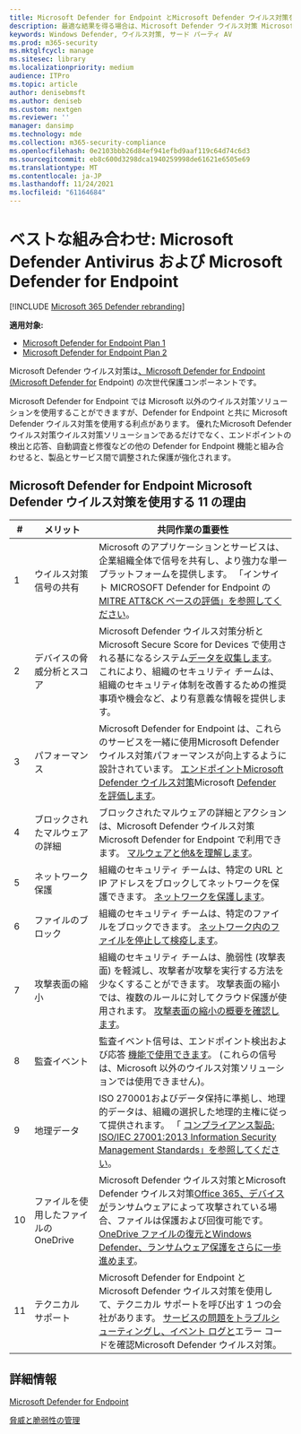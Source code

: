 ```yaml
---
title: Microsoft Defender for Endpoint とMicrosoft Defender ウイルス対策を使用する理由
description: 最適な結果を得る場合は、Microsoft Defender ウイルス対策 Microsoft 製品と組み合わせて使用します。
keywords: Windows Defender, ウイルス対策, サード パーティ AV
ms.prod: m365-security
ms.mktglfcycl: manage
ms.sitesec: library
ms.localizationpriority: medium
audience: ITPro
ms.topic: article
author: denisebmsft
ms.author: deniseb
ms.custom: nextgen
ms.reviewer: ''
manager: dansimp
ms.technology: mde
ms.collection: m365-security-compliance
ms.openlocfilehash: 0e2103bbb26d84ef941efbd9aaf119c64d74c6d3
ms.sourcegitcommit: eb8c600d3298dca1940259998de61621e6505e69
ms.translationtype: MT
ms.contentlocale: ja-JP
ms.lasthandoff: 11/24/2021
ms.locfileid: "61164684"
---
```

# <a name="better-together-microsoft-defender-antivirus-and-microsoft-defender-for-endpoint"></a>ベストな組み合わせ: Microsoft Defender Antivirus および Microsoft Defender for Endpoint

[!INCLUDE [Microsoft 365 Defender rebranding](../../includes/microsoft-defender.md)]


**適用対象:**

- [Microsoft Defender for Endpoint Plan 1](https://go.microsoft.com/fwlink/p/?linkid=2154037)
- [Microsoft Defender for Endpoint Plan 2](https://go.microsoft.com/fwlink/p/?linkid=2154037)

Microsoft Defender ウイルス対策は[、Microsoft Defender for Endpoint (Microsoft Defender for](/microsoft-365/security/defender-endpoint/microsoft-defender-endpoint) Endpoint) の次世代保護コンポーネントです。

Microsoft Defender for Endpoint では Microsoft 以外のウイルス対策ソリューションを使用することができますが、Defender for Endpoint と共に Microsoft Defender ウイルス対策を使用する利点があります。 優れたMicrosoft Defender ウイルス対策ウイルス対策ソリューションであるだけでなく、エンドポイントの検出と応答、自動調査と修復などの他の Defender for [](/microsoft-365/security/defender-endpoint/overview-endpoint-detection-response) Endpoint 機能と組[](/microsoft-365/security/defender-endpoint/automated-investigations)み合わせると、製品とサービス間で調整された保護が強化されます。

## <a name="11-reasons-to-use-microsoft-defender-antivirus-together-with-microsoft-defender-for-endpoint"></a>Microsoft Defender for Endpoint Microsoft Defender ウイルス対策を使用する 11 の理由

|#|メリット|共同作業の重要性|
|--|--|--|
|1|ウイルス対策信号の共有|Microsoft のアプリケーションとサービスは、企業組織全体で信号を共有し、より強力な単一プラットフォームを提供します。 「インサイト MICROSOFT Defender for Endpoint の[MITRE ATT&CK ベースの評価」を参照してください](https://www.microsoft.com/security/blog/2018/12/03/insights-from-the-mitre-attack-based-evaluation-of-windows-defender-atp/)。|
|2|デバイスの脅威分析とスコア|Microsoft Defender ウイルス対策分析と Microsoft Secure Score for [](/microsoft-365/security/defender-endpoint/threat-analytics) Devices で使用される基になるシステム[データを収集します](/microsoft-365/security/defender-endpoint/tvm-microsoft-secure-score-devices)。 これにより、組織のセキュリティ チームは、組織のセキュリティ体制を改善するための推奨事項や機会など、より有意義な情報を提供します。|
|3|パフォーマンス|Microsoft Defender for Endpoint は、これらのサービスを一緒に使用Microsoft Defender ウイルス対策パフォーマンスが向上するように設計されています。 [エンドポイントMicrosoft Defender ウイルス対策](evaluate-microsoft-defender-antivirus.md)Microsoft [Defender を評価します](/microsoft-365/security/defender-endpoint/evaluate-mde)。|
|4|ブロックされたマルウェアの詳細|ブロックされたマルウェアの詳細とアクションは、Microsoft Defender ウイルス対策 Microsoft Defender for Endpoint で利用できます。 [マルウェアと他&を理解します](/windows/security/threat-protection/intelligence/understanding-malware)。|
|5|ネットワーク保護|組織のセキュリティ チームは、特定の URL と IP アドレスをブロックしてネットワークを保護できます。 [ネットワークを保護します](/microsoft-365/security/defender-endpoint/network-protection)。|
|6 |ファイルのブロック|組織のセキュリティ チームは、特定のファイルをブロックできます。 [ネットワーク内のファイルを停止して検疫します](/microsoft-365/security/defender-endpoint/respond-file-alerts#stop-and-quarantine-files-in-your-network)。|
|7 |攻撃表面の縮小|組織のセキュリティ チームは、脆弱性 (攻撃表面) を軽減し、攻撃者が攻撃を実行する方法を少なくすることができます。 攻撃表面の縮小では、複数のルールに対してクラウド保護が使用されます。 [攻撃表面の縮小の概要を確認します](/microsoft-365/security/defender-endpoint/overview-attack-surface-reduction)。|
|8 |監査イベント|監査イベント信号は、エンドポイント検出および応答 [機能で使用できます](/microsoft-365/security/defender-endpoint/overview-endpoint-detection-response)。 (これらの信号は、Microsoft 以外のウイルス対策ソリューションでは使用できません)。|
|9 |地理データ|ISO 270001およびデータ保持に準拠し、地理的データは、組織の選択した地理的主権に従って提供されます。 「 [コンプライアンス製品: ISO/IEC 27001:2013 Information Security Management Standards」を参照してください](/microsoft-365/compliance/offering-iso-27001)。|
|10|ファイルを使用したファイルのOneDrive|Microsoft Defender ウイルス対策とMicrosoft Defender ウイルス対策[Office 365、デバイスが](/Office365/Enterprise)ランサムウェアによって攻撃されている場合、ファイルは保護および回復可能です。 [OneDrive ファイルの復元とWindows Defender、ランサムウェア保護をさらに一歩進めます](https://techcommunity.microsoft.com/t5/Microsoft-OneDrive-Blog/OneDrive-Files-Restore-and-Windows-Defender-takes-ransomware/ba-p/188001)。|
|11|テクニカル サポート|Microsoft Defender for Endpoint と Microsoft Defender ウイルス対策を使用して、テクニカル サポートを呼び出す 1 つの会社があります。 [サービスの問題をトラブルシューティングし](/microsoft-365/security/defender-endpoint/troubleshoot-mde)[、イベント ログと](troubleshoot-microsoft-defender-antivirus.md)エラー コードを確認Microsoft Defender ウイルス対策。|

## <a name="learn-more"></a>詳細情報

[Microsoft Defender for Endpoint](/microsoft-365/security/defender-endpoint/microsoft-defender-endpoint)

[脅威と脆弱性の管理](/microsoft-365/security/defender-endpoint/next-gen-threat-and-vuln-mgt)
